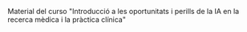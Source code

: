 Material del curso "Introducció a les oportunitats i perills de la IA en la recerca mèdica i la pràctica clínica"
